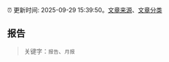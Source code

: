 :alarm_clock: 更新时间: 2025-09-29 15:39:50。[文章来源](/README.md)、[文章分类](/TAGS.md)

## 报告


> 关键字：`报告`、`月报`



